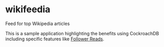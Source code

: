 # wikifeedia
Feed for top Wikipedia articles 

This is a sample application highlighting the benefits using CockroachDB including specific features like [Follower Reads](https://www.cockroachlabs.com/docs/v19.1/topology-follower-reads.html#main-content). 
